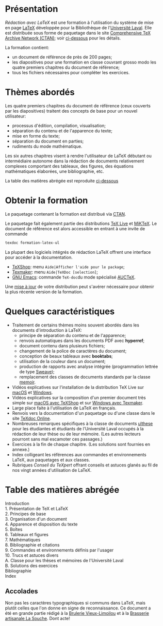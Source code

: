 # Présentation

*Rédaction avec LaTeX* est une formation à l'utilisation du système de
mise en page [LaTeX](https://fr.wikipedia.org/wiki/LaTeX) développée
pour la Bibliothèque de l'[Université Laval](https://www.ulaval.ca).
Elle est distribuée sous forme de paquetage dans le site
[Comprehensive TeX Archive Network (CTAN)](https://ctan.org/); voir
[ci-dessous](#obtenir) pour les détails.

La formation contient:

- un document de référence de près de 200 pages;
- les diapositives pour une formation en classe couvrant grosso modo
  les quatre premiers chapitres du document de référence;
- tous les fichiers nécessaires pour compléter les exercices.


# Thèmes abordés

Les quatre premiers chapitres du document de référence (ceux couverts
par les diapositives) traitent des concepts de base pour un nouvel
utilisateur: 

- processus d'édition, compilation, visualisation;
- séparation du contenu et de l'apparence du texte; 
- mise en forme du texte;
- séparation du document en parties;
- rudiments du mode mathématique.

Les six autres chapitres visent à rendre l'utilisateur de LaTeX
débutant ou intermédiaire autonome dans la rédaction de documents
relativement complexes comportant des tableaux, des figures, des
équations mathématiques élaborées, une bibliographie, etc.

La table des matières abrégée est reproduite [ci-dessous](#tdm)


# <a name="obtenir"></a> Obtenir la formation

Le paquetage contenant la formation est distribué via
[CTAN](https://ctan.org/pkg/formation-latex-ul).

Le paquetage fait également partie des distributions
[TeX Live](https://tug.org/texlive) et [MiKTeX](https://miktex.org).
Le document de référence est alors accessible en entrant à une invite
de commande

```bash
texdoc formation-latex-ul
```

La plupart des logiciels intégrés de rédaction LaTeX offrent une
interface pour accéder à la documentation.

- [TeXShop](http://www.texshop.org/): menu `Aide|Afficher l'aide pour le package`;
- [Texmaker](http://www.xm1math.net/texmaker/index_fr.html): menu `Aide|TeXDoc [selection]`;
- [GNU Emacs](http://www.gnu.org/software/emacs/): commande `TeX-doc`du mode spécialisé
  [AUCTeX](https://www.gnu.org/software/auctex).

Une
[mise à jour](http://tex.stackexchange.com/questions/55437/how-do-i-update-my-tex-distribution)
de votre distribution peut s'avérer nécessaire pour obtenir la plus
récente version de la formation.


# Quelques caractéristiques

- Traitement de certains thèmes moins souvent abordés dans les
  documents d'introduction à LaTeX:
    - principe de séparation du contenu et de l'apparence;
    - renvois automatiques dans les documents PDF avec **hyperref**;
    - document contenu dans plusieurs fichiers;
    - changement de la police de caractères du document;
    - conception de beaux tableaux avec **booktabs**;
    - utilisation de la couleur dans un document;
    - production de rapports avec analyse intégrée (programmation
      lettrée de type [Sweave](https://en.wikipedia.org/wiki/Sweave));
    - remplacement des classes de documents standards par la classe
      [memoir](http://texdoc.net/pkg/memman).
- Vidéos explicatives sur l'installation de la distribution TeX Live
  sur [macOS](https://youtu.be/kA53EQ3Q47w) et
  [Windows](https://youtu.be/7MfodhaghUk).
- Vidéos explicatives sur la composition d'un premier document très
  simple sur [macOS avec TeXShop](https://youtu.be/vZfiZUSsP68) et sur
  [Windows avec Texmaker](https://youtu.be/mMgFVQhZbiM).
- Large place faite à l'utilisation de LaTeX en français.
- Renvois vers la documentation d'un paquetage ou d'une classe dans le
  site [TeXdoc Online](http://texdoc.net).
- Nombreuses remarques spécifiques à la classe de documents
  [ulthese](https://ctan.org/pkg/ulthese) pour les étudiantes et
  étudiants de l'Université Laval occupés à la rédaction de leur thèse
  ou de leur mémoire. (Les autres lecteurs pourront sans mal escamoter
  ces passages.)
- Exercices à la fin de chaque chapitre. (Les solutions sont fournies en
  annexe.)
- Index colligeant les références aux commandes et environnements
  LaTeX, aux paquetages et aux classes.
- Rubriques *Conseil du TeXpert* offrant conseils et astuces glanés au
  fil de nos vingt années d'utilisation de LaTeX.


# <a name="tdm"></a> Table des matières abrégée

Introduction  
1\. Présentation de TeX et LaTeX  
2\. Principes de base  
3\. Organisation d'un document  
4\. Apparence et disposition du texte  
5\. Boîtes  
6\. Tableaux et figures  
7\. Mathématiques  
8\. Bibliographie et citations  
9\. Commandes et environnements définis par l'usager  
10\. Trucs et astuces divers  
A. Classe pour les thèses et mémoires de l'Université Laval  
B. Solutions des exercices  
Bibliographie  
Index


## Accolades

Non pas les caractères typographiques si communs dans LaTeX, mais
plutôt celles que l'on donne en signe de reconnaissance. Ce document a
été en grande partie rédigé à la
[Brulerie Vieux-Limoilou](http://lesbruleries.com) et à la
[Brasserie artisanale La Souche](http://www.lasouche.ca). Dont acte!
